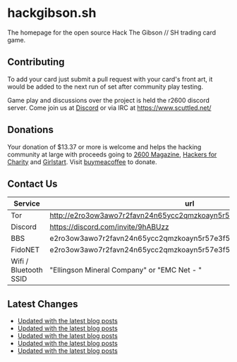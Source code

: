 # hackgibson.sh
The homepage for the open source Hack The Gibson // SH trading card game.


## Contributing

To add your card just submit a pull request with your card's front art, it would be added to the next run of set after community play testing.

Game play and discussions over the project is held the r2600 discord server. Come join us at [Discord](https://discord.com/invite/9hABUzz) or via IRC at https://www.scuttled.net/


## Donations

Your donation of $13.37 or more is welcome and helps the hacking community at large with proceeds going to [2600 Magazine](https://2600.com/), [Hackers for Charity](https://hackersforcharity.org) and [Girlstart](https://girlstart.org).  Visit [buymeacoffee](https://www.buymeacoffee.com/hackgibson.sh) to donate.


## Contact Us

Service | url
-|-
Tor | http://e2ro3ow3awo7r2favn24n65ycc2qmzkoayn5r57e3f56nvjwdcgg32ad.onion
Discord | https://discord.com/invite/9hABUzz
BBS | e2ro3ow3awo7r2favn24n65ycc2qmzkoayn5r57e3f56nvjwdcgg32ad.onion:23
FidoNET | e2ro3ow3awo7r2favn24n65ycc2qmzkoayn5r57e3f56nvjwdcgg32ad.onion:24554
Wifi / Bluetooth SSID | "Ellingson Mineral Company" or "EMC Net - <fidonet address>"

## Latest Changes
<!-- BLOG-POST-LIST:START -->
- [Updated with the latest blog posts](https://github.com/DFW2600/hackgibson.sh/commit/358a1734f718af392c85886b2cb0893a4eaef8b3)
- [Updated with the latest blog posts](https://github.com/DFW2600/hackgibson.sh/commit/2703a0dd66705ab0d08447bede7c39c9c20d6d76)
- [Updated with the latest blog posts](https://github.com/DFW2600/hackgibson.sh/commit/adf1aabce58256623c31fe4beff4ce0bfe671530)
- [Updated with the latest blog posts](https://github.com/DFW2600/hackgibson.sh/commit/836a60a1b48b83c06a9ae98dac8a6220d4eac90b)
- [Updated with the latest blog posts](https://github.com/DFW2600/hackgibson.sh/commit/c49b095a1ee5c7db04fb027d5b1f04ea5d3746fa)
<!-- BLOG-POST-LIST:END -->
